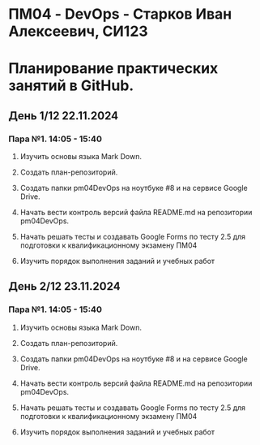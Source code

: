 # ПМ04 - DevOps - Старков Иван Алексеевич, СИ123

# Планирование практических занятий в GitHub.

## День 1/12 22.11.2024

### Пара №1. 14:05 - 15:40
1. Изучить основы языка Mark Down.

2. Создать план-репозиторий.

3. Создать папки pm04DevOps на ноутбуке #8 и на сервисе Google Drive.

4. Начать вести контроль версий файла README.md на репозитории pm04DevOps.

6. Начать решать тесты и создавать Google Forms по тесту 2.5 для подготовки к квалификационному экзамену ПМ04

7. Изучить порядок выполнения заданий и учебных работ
   
## День 2/12 23.11.2024

### Пара №1. 14:05 - 15:40
1. Изучить основы языка Mark Down.

2. Создать план-репозиторий.

3. Создать папки pm04DevOps на ноутбуке #8 и на сервисе Google Drive.

4. Начать вести контроль версий файла README.md на репозитории pm04DevOps.

6. Начать решать тесты и создавать Google Forms по тесту 2.5 для подготовки к квалификационному экзамену ПМ04

7. Изучить порядок выполнения заданий и учебных работ
   